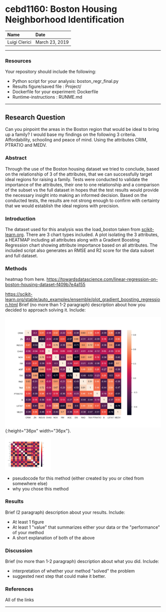 # cebd1160: Boston Housing Neighborhood Identification


| Name | Date |
|:-------|:---------------|
|Luigi Clerici | March 23, 2019|

-----

### Resources
Your repository should include the following:

- Python script for your analysis: boston_regr_final.py
- Results figure/saved file : Project/
- Dockerfile for your experiment: Dockerfile
- Runtime-instructions : RUNME.md

-----

## Research Question

Can you pinpoint the areas in the Boston region that would be ideal to bring up a family?  I would base my findings on the following 3 criteria.  Affordability, schooling and peace of mind. Using the attributes CRIM, PTRATIO and MEDV.

### Abstract

Through the use of the Boston housing dataset we tried to conclude, based on the relationship of 3 of the attributes, that we can successfully target ideal regions for raising a family.  Tests were conducted to validate the importance of the attributes, their one to one relationship and a comparison of the subset vs the full dataset in hopes that the test results would provide the necessary insight into making an informed decision.  Based on the conducted tests, the results are not strong enough to confirm with certainty that we would establish the ideal regions with precision.   

### Introduction

The dataset used for this analysis was the load_boston taken from [scikit-learn.org](https://scikit-learn.org/stable/datasets/index.html#boston-dataset).  There are 3 chart types included.  A plot isolating the 3 attributes, a HEATMAP including all attributes along with a Gradient Boosting Regression chart showing attribute importance based on all attributes.  The included script also generates an RMSE and R2 score for the data subset and full dataset.


### Methods

heatmap from here.
https://towardsdatascience.com/linear-regression-on-boston-housing-dataset-f409b7e4a155

https://scikit-learn.org/stable/auto_examples/ensemble/plot_gradient_boosting_regression.html
Brief (no more than 1-2 paragraph) description about how you decided to approach solving it. Include:


![smiley](Heatmap_2019314213316.png){:height="36px" width="36px"}.

<img src="Heatmap_2019314213316.png" width="148">

- pseudocode for this method (either created by you or cited from somewhere else)
- why you chose this method

### Results

Brief (2 paragraph) description about your results. Include:

- At least 1 figure
- At least 1 "value" that summarizes either your data or the "performance" of your method
- A short explanation of both of the above

### Discussion
Brief (no more than 1-2 paragraph) description about what you did. Include:

- interpretation of whether your method "solved" the problem
- suggested next step that could make it better.

### References
All of the links

-------
